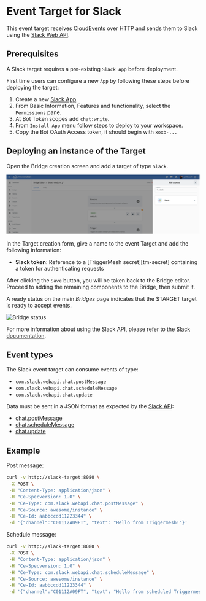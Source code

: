# Event Target for Slack

This event target receives [CloudEvents][ce] over HTTP and sends them to Slack using the  [Slack Web API][slack-web-api].

## Prerequisites

A Slack target requires a pre-existing `Slack App` before deployment.

First time users can configure a new `App` by following these steps before deploying the target:

1. Create a new [Slack App][slack-apps]
2. From Basic Information, Features and functionality, select the `Permissions` pane.
3. At Bot Token scopes add `chat:write`.
4. From `Install App` menu follow steps to deploy to your workspace.
5. Copy the Bot OAuth Access token, it should begin with `xoxb-...`

## Deploying an instance of the Target

Open the Bridge creation screen and add a target of type `Slack`.

![Adding a Slack target](../images/slack-target/create-bridge-1.png)

In the Target creation form, give a name to the event Target and add the following information:

* **Slack token**: Reference to a [TriggerMesh secret][tm-secret] containing a token for authenticating requests

After clicking the `Save` button, you will be taken back to the Bridge editor. Proceed to adding the remaining
components to the Bridge, then submit it.

A ready status on the main _Bridges_ page indicates that the $TARGET target is ready to accept events.

![Bridge status](../images/bridge-status-green.png)

For more information about using the Slack API, please refer to the [Slack documentation][docs].

## Event types

The Slack event target can consume events of type:

* `com.slack.webapi.chat.postMessage`
* `com.slack.webapi.chat.scheduleMessage`
* `com.slack.webapi.chat.update`
  
Data must be sent in a JSON format as expected by the [Slack API][docs]:

* [chat.postMessage][chat.postMessage]
* [chat.scheduleMessage][chat.scheduleMessage]
* [chat.update][chat.update]

[ce]: https://cloudevents.io/
[ce-jsonformat]: https://github.com/cloudevents/spec/blob/v1.0/json-format.md

[docs]: https://api.slack.com/#read_the_docs

## Example

Post message:

```sh
curl -v http://slack-target:8080 \
 -X POST \
 -H "Content-Type: application/json" \
 -H "Ce-Specversion: 1.0" \
 -H "Ce-Type: com.slack.webapi.chat.postMessage" \
 -H "Ce-Source: awesome/instance" \
 -H "Ce-Id: aabbccdd11223344" \
 -d '{"channel":"C01112A09FT", "text": "Hello from Triggermesh!"}'
```

Schedule message:

```sh
curl -v http://slack-target:8080 \
 -X POST \
 -H "Content-Type: application/json" \
 -H "Ce-Specversion: 1.0" \
 -H "Ce-Type: com.slack.webapi.chat.scheduleMessage" \
 -H "Ce-Source: awesome/instance" \
 -H "Ce-Id: aabbccdd11223344" \
 -d '{"channel":"C01112A09FT", "text": "Hello from scheduled Triggermesh!", "post_at": 1593430770}'
```

[ce]: https://cloudevents.io/
[slack-web-api]: https://api.slack.com/web
[slack-apps]: https://api.slack.com/apps

[chat.postMessage]: https://api.slack.com/methods/chat.postMessage
[chat.scheduleMessage]: https://api.slack.com/methods/chat.scheduleMessage
[chat.update]:  https://api.slack.com/methods/chat.update
